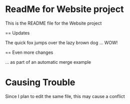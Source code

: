 # ReadMe for Website project

This is the README file for the Website project

== Updates

The quick fox jumps over the lazy brown dog ... WOW!

== Even more changes

... as part of an automatic merge example

# Causing Trouble

Since I plan to edit the same file, this may cause a conflict

